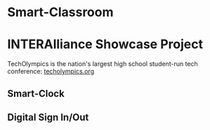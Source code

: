 # Smart-Classroom
# INTERAlliance Showcase Project
TechOlympics is the nation's largest high school student-run tech conference: [techolympics.org](http://techolympics.org)
## Smart-Clock
## Digital Sign In/Out
